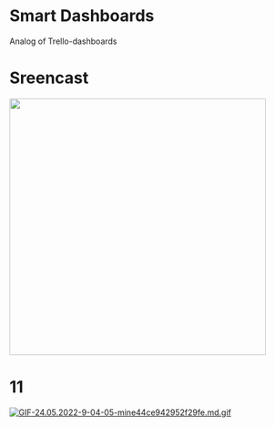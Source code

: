 # Smart Dashboards
Analog of Trello-dashboards

# Sreencast
<img src="https://i.yapx.ru/SFqww.gif" width="450">

# 11
[![GIF-24.05.2022-9-04-05-mine44ce942952f29fe.md.gif](https://imgbb.su/images/2022/05/24/GIF-24.05.2022-9-04-05-mine44ce942952f29fe.md.gif)](https://imgbb.su/image/D3K14)


